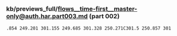 ### kb/previews_full/flows__time-first__master-only@auth.har.part003.md (part 002)

```md
.854 249.201 301.155 249.685 301.328 250.271C301.5 250.857 301
```

```
